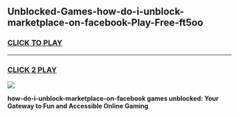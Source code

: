 
## Unblocked-Games-how-do-i-unblock-marketplace-on-facebook-Play-Free-ft5oo
<h3>
<a href="https://premium76.site?title=how-do-i-unblock-marketplace-on-facebook&ref=20M">CLICK TO PLAY</a></h3>
<hr>

<h3>
<a href="https://premium76.site?title=how-do-i-unblock-marketplace-on-facebook&ref=20M">CLICK 2 PLAY</a>
  
</h3>

<a href="https://premium76.site?title=how-do-i-unblock-marketplace-on-facebook&ref=19M"><img src="https://clearcache.store/games.png"></a>


**how-do-i-unblock-marketplace-on-facebook games unblocked: Your Gateway to Fun and Accessible Online Gaming**
